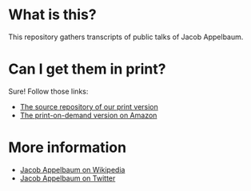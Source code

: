 # What is this?

This repository gathers transcripts of public talks of Jacob Appelbaum.

# Can I get them in print?

Sure! Follow those links:

* [The source repository of our print version](https://github.com/greyscalepress/ioerror) 
* [The print-on-demand version on Amazon](http://www.amazon.com/dp/2970070650/)

# More information
* [Jacob Appelbaum on Wikipedia](http://en.wikipedia.org/wiki/Jacob_Appelbaum)
* [Jacob Appelbaum on Twitter](https://twitter.com/ioerror)